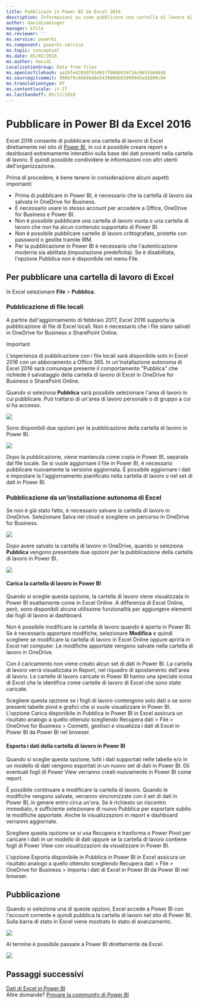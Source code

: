 ```yaml
---
title: Pubblicare in Power BI da Excel 2016
description: Informazioni su come pubblicare una cartella di lavoro di Excel nel sito di Power BI.
author: davidiseminger
manager: kfile
ms.reviewer: ''
ms.service: powerbi
ms.component: powerbi-service
ms.topic: conceptual
ms.date: 05/02/2018
ms.author: davidi
LocalizationGroup: Data from files
ms.openlocfilehash: aa2bfed2858f93d91ff806b934f16c06555668d6
ms.sourcegitcommit: 998b79c0dd46d0e5439888b83999945ed1809c94
ms.translationtype: HT
ms.contentlocale: it-IT
ms.lasthandoff: 05/17/2018
---
```

# <a name="publish-to-power-bi-from-excel-2016"></a>Pubblicare in Power BI da Excel 2016
Excel 2016 consente di pubblicare una cartella di lavoro di Excel direttamente nel sito di [Power BI](https://powerbi.microsoft.com), in cui è possibile creare report e dashboard estremamente interattivi sulla base dei dati presenti nella cartella di lavoro. È quindi possibile condividere le informazioni con altri utenti dell'organizzazione.

Prima di procedere, è bene tenere in considerazione alcuni aspetti importanti:

* Prima di pubblicare in Power BI, è necessario che la cartella di lavoro sia salvata in OneDrive for Business.
* È necessario usare lo stesso account per accedere a Office, OneDrive for Business e Power BI.
* Non è possibile pubblicare una cartella di lavoro vuota o una cartella di lavoro che non ha alcun contenuto supportato di Power BI.
* Non è possibile pubblicare cartelle di lavoro crittografate, protette con password o gestite tramite IRM.
* Per la pubblicazione in Power BI è necessario che l'autenticazione moderna sia abilitata (impostazione predefinita). Se è disabilitata, l'opzione Pubblica non è disponibile nel menu File.

## <a name="to-publish-your-excel-workbook"></a>Per pubblicare una cartella di lavoro di Excel
In Excel selezionare **File** > **Pubblica**.

### <a name="local-file-publishing"></a>Pubblicazione di file locali
A partire dall'aggiornamento di febbraio 2017, Excel 2016 supporta la pubblicazione di file di Excel locali. Non è necessario che i file siano salvati in OneDrive for Business o SharePoint Online.

> [!IMPORTANT]
> L'esperienza di pubblicazione con i file locali sarà disponibile solo in Excel 2016 con un abbonamento a Office 365. In un'installazione autonoma di Excel 2016 sarà comunque presente il comportamento "Pubblica" che richiede il salvataggio della cartella di lavoro di Excel in OneDrive for Business o SharePoint Online.
> 
> 

Quando si seleziona **Pubblica** sarà possibile selezionare l'area di lavoro in cui pubblicare. Può trattarsi di un'area di lavoro personale o di gruppo a cui si ha accesso.

![](media/service-publish-from-excel/pbi_choose_workspace.png)

Sono disponibili due opzioni per la pubblicazione della cartella di lavoro in Power BI.

![](media/service-publish-from-excel/pbi_uploadexport3.png)

Dopo la pubblicazione, viene mantenuta come copia in Power BI, separata dal file locale. Se si vuole aggiornare il file in Power BI, è necessario pubblicare nuovamente la versione aggiornata. È possibile aggiornare i dati e impostare la l'aggiornamento pianificato nella cartella di lavoro o nel set di dati in Power BI.

### <a name="publishing-from-excel-standalone"></a>Pubblicazione da un'installazione autonoma di Excel
Se non è già stato fatto, è necessario salvare la cartella di lavoro in OneDrive. Selezionare Salva nel cloud e scegliere un percorso in OneDrive for Business.

![](media/service-publish-from-excel/pbi_savetoonedrive2.png)

Dopo avere salvato la cartella di lavoro in OneDrive, quando si seleziona **Pubblica** vengono presentate due opzioni per la pubblicazione della cartella di lavoro in Power BI.

![](media/service-publish-from-excel/pbi_uploadexport2.png)

#### <a name="upload-your-workbook-to-power-bi"></a>Carica la cartella di lavoro in Power BI
Quando si sceglie questa opzione, la cartella di lavoro viene visualizzata in Power BI esattamente come in Excel Online. A differenza di Excel Online, però, sono disponibili alcune utilissime funzionalità per aggiungere elementi dai fogli di lavoro ai dashboard.

Non è possibile modificare la cartella di lavoro quando è aperta in Power BI. Se è necessario apportare modifiche, selezionare **Modifica** e quindi scegliere se modificare la cartella di lavoro in Excel Online oppure aprirla in Excel nel computer. Le modifiche apportate vengono salvate nella cartella di lavoro in OneDrive.

Con il caricamento non viene creato alcun set di dati in Power BI. La cartella di lavoro verrà visualizzata in Report, nel riquadro di spostamento dell'area di lavoro. Le cartelle di lavoro caricate in Power BI hanno una speciale icona di Excel che le identifica come cartelle di lavoro di Excel che sono state caricate.

Scegliere questa opzione se i fogli di lavoro contengono solo dati o se sono presenti tabelle pivot e grafici che si vuole visualizzare in Power BI.
L'opzione Carica disponibile in Pubblica in Power BI in Excel assicura un risultato analogo a quello ottenuto scegliendo Recupera dati > File > OneDrive for Business > Connetti, gestisci e visualizza i dati di Excel in Power BI da Power BI nel browser.

#### <a name="export-workbook-data-to-power-bi"></a>Esporta i dati della cartella di lavoro in Power BI
Quando si sceglie questa opzione, tutti i dati supportati nelle tabelle e/o in un modello di dati vengono esportati in un nuovo set di dati in Power BI. Gli eventuali fogli di Power View verranno creati nuovamente in Power BI come report.

È possibile continuare a modificare la cartella di lavoro. Quando le modifiche vengono salvate, verranno sincronizzate con il set di dati in Power BI, in genere entro circa un'ora. Se è richiesto un riscontro immediato, è sufficiente selezionare di nuovo Pubblica per esportare subito le modifiche apportate. Anche le visualizzazioni in report e dashboard verranno aggiornate.

Scegliere questa opzione se si usa Recupera e trasforma o Power Pivot per caricare i dati in un modello di dati oppure se la cartella di lavoro contiene fogli di Power View con visualizzazioni da visualizzare in Power BI.

L'opzione Esporta disponibile in Pubblica in Power BI in Excel assicura un risultato analogo a quello ottenuto scegliendo Recupera dati > File > OneDrive for Business > Importa i dati di Excel in Power BI da Power BI nel browser.

## <a name="publishing"></a>Pubblicazione
Quando si seleziona una di queste opzioni, Excel accede a Power BI con l'account corrente e quindi pubblica la cartella di lavoro nel sito di Power BI. Sulla barra di stato in Excel viene mostrato lo stato di avanzamento.

![](media/service-publish-from-excel/pbi_publishingstatus.png)

Al termine è possibile passare a Power BI direttamente da Excel.

![](media/service-publish-from-excel/pbi_gotopbi.png)

## <a name="next-steps"></a>Passaggi successivi
[Dati di Excel in Power BI](service-excel-workbook-files.md)  
Altre domande? [Provare la community di Power BI](http://community.powerbi.com/)

